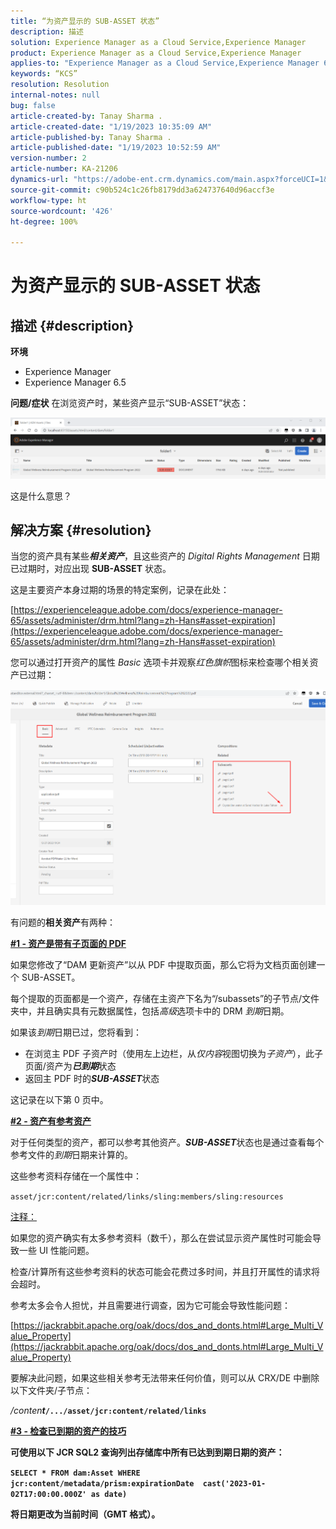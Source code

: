 ```yaml
---
title: “为资产显示的 SUB-ASSET 状态”
description: 描述
solution: Experience Manager as a Cloud Service,Experience Manager
product: Experience Manager as a Cloud Service,Experience Manager
applies-to: "Experience Manager as a Cloud Service,Experience Manager 6.5,Experience Manager"
keywords: “KCS”
resolution: Resolution
internal-notes: null
bug: false
article-created-by: Tanay Sharma .
article-created-date: "1/19/2023 10:35:09 AM"
article-published-by: Tanay Sharma .
article-published-date: "1/19/2023 10:52:59 AM"
version-number: 2
article-number: KA-21206
dynamics-url: "https://adobe-ent.crm.dynamics.com/main.aspx?forceUCI=1&pagetype=entityrecord&etn=knowledgearticle&id=f3bef6ef-e497-ed11-aad1-6045bd006e5a"
source-git-commit: c90b524c1c26fb8179dd3a624737640d96accf3e
workflow-type: ht
source-wordcount: '426'
ht-degree: 100%

---
```


# 为资产显示的 SUB-ASSET 状态

## 描述 {#description}

<b>环境</b>
- Experience Manager
- Experience Manager 6.5



<b>问题/症状</b>
在浏览资产时，某些资产显示“SUB-ASSET”状态：

![](assets/___f5bef6ef-e497-ed11-aad1-6045bd006e5a___.png)

这是什么意思？


## 解决方案 {#resolution}


当您的资产具有某些&#x200B;<b>*相关资产</b>*，且这些资产的 *Digital Rights Management* 日期已过期时，对应出现 <b>SUB-ASSET</b> 状态。

这是主要资产本身过期的场景的特定案例，记录在此处：

[https://experienceleague.adobe.com/docs/experience-manager-65/assets/administer/drm.html?lang=zh-Hans#asset-expiration](https://experienceleague.adobe.com/docs/experience-manager-65/assets/administer/drm.html?lang=zh-Hans#asset-expiration)

您可以通过打开资产的属性 *Basic* 选项卡并观察&#x200B;*红色旗帜*&#x200B;图标来检查哪个相关资产已过期：

![](assets/6269940b-b98a-ed11-81ac-6045bd006ce9.png)



有问题的<b>相关资产</b>有两种：

<u><b>#1 - 资产是带有子页面的 PDF</b></u>

如果您修改了“DAM 更新资产”以从 PDF 中提取页面，那么它将为文档页面创建一个 SUB-ASSET。

每个提取的页面都是一个资产，存储在主资产下名为“/subassets”的子节点/文件夹中，并且确实具有元数据属性，包括&#x200B;*高级*&#x200B;选项卡中的 DRM *到期*&#x200B;日期。

如果该&#x200B;*到期*&#x200B;日期已过，您将看到：

- 在浏览主 PDF 子资产时（使用左上边栏，从&#x200B;*仅内容*&#x200B;视图切换为&#x200B;*子资产*），此子页面/资产为&#x200B;<b>*已到期</b>*&#x200B;状态
- 返回主 PDF 时的&#x200B;<b>*SUB-ASSET</b>*&#x200B;状态


这记录在以下第 0 页中。



<u><b>#2 - 资产有参考资产</b></u>

对于任何类型的资产，都可以参考其他资产。<b>*SUB-ASSET</b>*&#x200B;状态也是通过查看每个参考文件的&#x200B;*到期*&#x200B;日期来计算的。

这些参考资料存储在一个属性中：

`asset/jcr:content/related/links/sling:members/sling:resources`

<u>注释：</u>

如果您的资产确实有太多参考资料（数千），那么在尝试显示资产属性时可能会导致一些 UI 性能问题。

检查/计算所有这些参考资料的状态可能会花费过多时间，并且打开属性的请求将会超时。

参考太多会令人担忧，并且需要进行调查，因为它可能会导致性能问题：

[https://jackrabbit.apache.org/oak/docs/dos_and_donts.html#Large_Multi_Value_Property](https://jackrabbit.apache.org/oak/docs/dos_and_donts.html#Large_Multi_Value_Property)

要解决此问题，如果这些相关参考无法带来任何价值，则可以从 CRX/DE 中删除以下文件夹/子节点：

*/conten<b>t*`/.../asset/jcr:content/related/links`



<u><b>#3 - 检查已到期的资产的技巧</b></u>

可使用以下 JCR SQL2 查询列出存储库中所有已达到到期日期的资产：

`SELECT * FROM dam:Asset WHERE jcr:content/metadata/prism:expirationDate  cast('2023-01-02T17:00:00.000Z' as date)`



将日期更改为当前时间（GMT 格式）。

